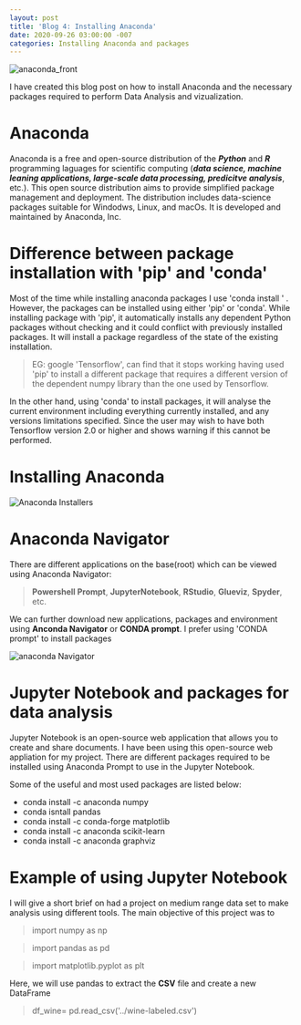 ```yaml
---
layout: post
title: 'Blog 4: Installing Anaconda' 
date: 2020-09-26 03:00:00 -007
categories: Installing Anaconda and packages 
---
```


![anaconda_front](/assets/images/blog_4/anaconda_front.png)

I have created this blog post on how to install Anaconda and the necessary packages required to perform Data Analysis and vizualization.

# Anaconda

Anaconda is a free and open-source distribution of the ***Python*** and ***R*** programming laguages for scientific computing (***data science, machine leaning
applications, large-scale data processing, predicitve analysis***, etc.). This open source distribution aims to provide simplified package management and deployment. 
The distribution includes data-science packages suitable for Windodws, Linux, and macOs. It is developed and maintained by Anaconda, Inc.

# Difference between package installation with 'pip' and 'conda'
 
 Most of the time while installing anaconda packages I use 'conda install <package>' . However, the packages can be installed using either 'pip' or 'conda'. While installing package with 'pip', it automatically installs any dependent Python packages without checking and it could conflict with previously installed packages. It will install a package regardless of the state of the existing installation. 

> EG: google 'Tensorflow', can find that it stops working having used 'pip' to install a different package that requires a different version of the dependent numpy library than the one used by Tensorflow.

In the other hand, using 'conda' to install packages, it will analyse the current environment including everything currently installed, and any versions limitations specified. Since the user may wish to have both Tensorflow version 2.0 or higher and shows warning if this cannot be performed.

# Installing Anaconda

![Anaconda Installers](/assets/images/blog_4/anaconda_installers.png)

# Anaconda Navigator 

There are different applications on the base(root) which can be viewed using Anaconda Navigator:
> **Powershell Prompt**, **JupyterNotebook**, **RStudio**, **Glueviz**, **Spyder**, etc.

We can further download new applications, packages and environment using **Anconda Navigator** or **CONDA prompt**. I prefer using 'CONDA prompt' to install packages

![anaconda Navigator](/assets/images/blog_4/anaconda_navigator.png)

# Jupyter Notebook and packages for data analysis

 Jupyter Notebook is an open-source web application that allows you to create and share documents. I have been using this open-source web appliation for my project. 
There are different packages required to be installed using Anaconda Prompt to use in the Jupyter Notebook.

Some of the useful and most used packages are listed below:

* conda install -c anaconda numpy
* conda isntall pandas
* conda install -c conda-forge matplotlib
* conda install -c anaconda scikit-learn
* conda install -c anaconda graphviz
 
# Example of using Jupyter Notebook

 I will give a short brief on had a project on medium range data set to make analysis using different tools. The main objective of this project was to  

> import numpy as np

> import pandas as pd

> import matplotlib.pyplot as plt


Here, we will use pandas to extract the **CSV** file and create a new DataFrame

> df_wine= pd.read_csv('../wine-labeled.csv')
